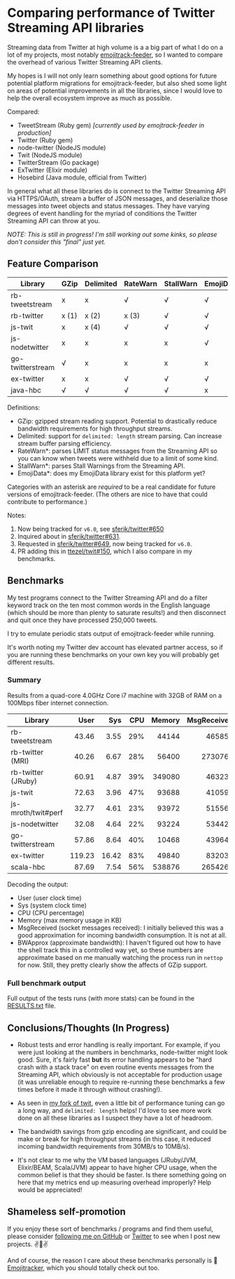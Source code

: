 # Comparing performance of Twitter Streaming API libraries
Streaming data from Twitter at high volume is a a big part of what I do on a
lot of my projects, most notably [emojitrack-feeder](http://github.com/mroth/emojitrack-feeder),
so I wanted to compare the overhead of various Twitter Streaming API clients.

My hopes is I will not only learn something about good options for future
potential platform migrations for emojitrack-feeder, but also shed some light on
areas of potential improvements in all the libraries, since I would love to help
the overall ecosystem improve as much as possible.

Compared:

 - TweetStream (Ruby gem) _[currently used by emojtrack-feeder in production]_
 - Twitter (Ruby gem)
 - node-twitter (NodeJS module)
 - Twit (NodeJS module)
 - TwitterStream (Go package)
 - ExTwitter (Elixir module)
 - Hosebird (Java module, official from Twitter)

In general what all these libraries do is connect to the Twitter Streaming API
via HTTPS/OAuth, stream a buffer of JSON messages, and deserialize those
messages into tweet objects and status messages.  They have varying degrees of
event handling for the myriad of conditions the Twitter Streaming API can throw
at you.

_NOTE: This is still in progress! I'm still working out some kinks, so please
don't consider this "final" just yet._

## Feature Comparison

 Library          | GZip  | Delimited | RateWarn | StallWarn | EmojiData
 ---------------- | ----- | --------- | -------- | --------- | ---------
 rb-tweetstream   | x     | x         | √        | √         | √
 rb-twitter       | x (1) | x (2)     | x (3)    | √         | √
 js-twit          | x     | x (4)     | √        | √         | √
 js-nodetwitter   | x     | x         | x        | x         | √
 go-twitterstream | √     | x         | x        | x         | x
 ex-twitter       | x     | x         | √        | √         | √
 java-hbc         | √     | √         | √        | √         | x


Definitions:
 - GZip: gzipped stream reading support. Potential to drastically reduce
   bandwidth requirements for high throughput streams.
 - Delimited: support for `delimited: length` stream parsing. Can increase
   stream buffer parsing efficiency.
 - RateWarn*: parses LIMIT status messages from the Streaming API so you can
   know when tweets were withheld due to a limit of some kind.
 - StallWarn*: parses Stall Warnings from the Streaming API.
 - EmojiData*: does my EmojiData library exist for this platform yet?

Categories with an asterisk are _required_ to be a real candidate for future
versions of emojitrack-feeder. (The others are nice to have that could
contribute to performance.)

Notes:
 1. Now being tracked for `v6.0`, see [sferik/twitter#650][650]
 2. Inquired about in [sferik/twitter#631][631].
 3. Requested in [sferik/twitter#649][649], now being tracked for `v6.0`.
 4. PR adding this in [ttezel/twit#150][150], which I also compare in my
 benchmarks.

[650]: https://github.com/sferik/twitter/issues/650
[631]: https://github.com/sferik/twitter/pull/631
[649]: https://github.com/sferik/twitter/issues/649
[150]: https://github.com/ttezel/twit/pull/150

## Benchmarks
My test programs connect to the Twitter Streaming API and do a filter keyword
track on the ten most common words in the English language (which should be
more than plenty to saturate results!) and then disconnect and quit once they
have processed 250,000 tweets.

I try to emulate periodic stats output of emojitrack-feeder while running.

It's worth noting my Twitter dev account has elevated partner access, so if you
are running these benchmarks on your own key you will probably get different
results.


### Summary
Results from a quad-core 4.0GHz Core i7 machine with 32GB of RAM on a 100Mbps
fiber internet connection.

 Library            | User   | Sys   | CPU | Memory | MsgReceived | BWApprox
 ------------------ | -----: | ----: | --: | -----: | ----------: | -------:
 rb-tweetstream     |  43.46 |  3.55 | 29% |  44144 |     465857  | ~0.94 GB
 rb-twitter (MRI)   |  40.26 |  6.67 | 28% |  56400 |    2730766  | ~0.94 GB
 rb-twitter (JRuby) |  60.91 |  4.87 | 39% | 349080 |     463234  | ~0.95 GB
 js-twit            |  72.63 |  3.96 | 47% |  93688 |     410594  | ~0.94 GB
 js-mroth/twit#perf |  32.77 |  4.61 | 23% |  93972 |     515569  | ~0.95 GB
 js-nodetwitter     |  32.08 |  4.64 | 22% |  93224 |     534422  | ~0.95 GB
 go-twitterstream   |  57.86 |  8.64 | 40% |  10468 |     439641  | ~0.35 GB
 ex-twitter         | 119.23 | 16.42 | 83% |  49840 |     832032  | ~0.96 GB
 scala-hbc          |  87.69 |  7.54 | 56% | 538876 |    2654263  | ~0.35 GB

Decoding the output:
 - User (user clock time)
 - Sys (system clock time)
 - CPU (CPU percentage)
 - Memory (max memory usage in KB)
 - MsgReceived (socket messages received): I initially believed this was a good
   approximation for incoming bandwidth consumption. It is not at all.
 - BWApprox (approximate bandwidth): I haven't figured out how to have the shell
   track this in a controlled way yet, so these numbers are approximate based on
   me manually watching the process run in `nettop` for now. Still, they pretty
   clearly show the affects of GZip support.


### Full benchmark output
Full output of the tests runs (with more stats) can be found in the
[RESULTS.txt](/RESULTS.txt) file.

## Conclusions/Thoughts (In Progress)

 - Robust tests and error handling is really important.  For example, if you
   were just looking at the numbers in benchmarks, node-twitter might look good.
   Sure, it's fairly fast **but** its error handling appears to be "hard crash
   with a stack trace" on even routine events messages from the Streaming API,
   which obviously is not acceptable for production usage (it was unreliable
   enough to require re-running these benchmarks a few times before it made it
   through without crashing!).

 - As seen in [my fork of twit][150], even a little bit of performance tuning
   can go a long way, and `delimited: length` helps! I'd love to see more work
   done on all these libraries as I suspect they have a lot of headroom.

 - The bandwidth savings from gzip encoding are significant, and could be make
   or break for high throughput streams (in this case, it reduced incoming
   bandwidth requirements from 30MB/s to 10MB/s).

 - It's not clear to me why the VM based languages (JRuby/JVM, Elixir/BEAM,
   Scala/JVM) appear to have higher CPU usage, when the common belief is that
   they should be faster. Is there something going on here that my metrics end
   up measuring overhead improperly?  Help would be appreciated!

## Shameless self-promotion
If you enjoy these sort of benchmarks / programs and find them useful, please
consider [following me on GitHub][mroth-gh] or [Twitter][mroth-tw] to see when I
post new projects. :v::man::v:

And of course, the reason I care about these benchmarks personally is
:dizzy:[Emojitracker][et], which you should totally check out too.

[mroth-gh]: https://github.com/mroth
[mroth-tw]: https://twitter.com/mroth
[et]: http://emojitracker.com
